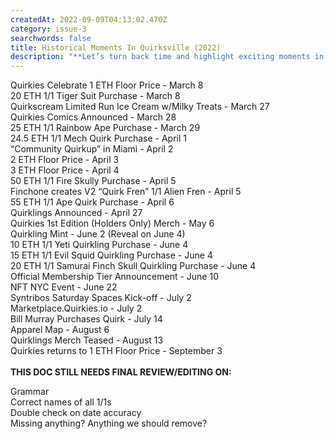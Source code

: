 ```yaml
---
createdAt: 2022-09-09T04:13:02.470Z
category: issue-3
searchwords: false
title: Historical Moments In Quirksville (2022)
description: "**Let’s turn back time and highlight exciting moments in Quirksville!**"
---
```

Quirkies Celebrate 1 ETH Floor Price - March 8\
20 ETH 1/1 Tiger Suit Purchase - March 8\
Quirkscream Limited Run Ice Cream w/Milky Treats - March 27\
Quirkies Comics Announced - March 28\
25 ETH 1/1 Rainbow Ape Purchase - March 29\
24.5 ETH 1/1 Mech Quirk Purchase - April 1\
“Community Quirkup” in Miami - April 2\
2 ETH Floor Price - April 3\
3 ETH Floor Price - April 4\
50 ETH 1/1 Fire Skully Purchase - April 5\
Finchone creates V2 “Quirk Fren” 1/1 Alien Fren - April 5\
55 ETH 1/1 Ape Quirk Purchase - April 6\
Quirklings Announced - April 27\
Quirkies 1st Edition (Holders Only) Merch - May 6\
Quirkling Mint - June 2 (Reveal on June 4)\
10 ETH 1/1 Yeti Quirkling Purchase - June 4\
15 ETH 1/1 Evil Squid Quirkling Purchase - June 4\
20 ETH 1/1 Samurai Finch Skull Quirkling Purchase - June 4\
Official Membership Tier Announcement - June 10\
NFT NYC Event - June 22\
Syntribos Saturday Spaces Kick-off - July 2\
Marketplace.Quirkies.io - July 2\
Bill Murray Purchases Quirk - July 14\
Apparel Map - August 6\
Quirklings Merch Teased - August 13\
Quirkies returns to 1 ETH Floor Price - September 3\
\
**THIS DOC STILL NEEDS FINAL REVIEW/EDITING ON:**

Grammar\
Correct names of all 1/1s\
Double check on date accuracy\
Missing anything? Anything we should remove?